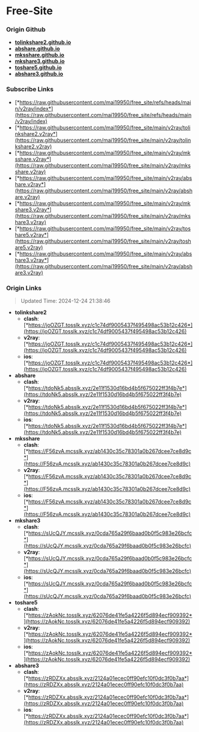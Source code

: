 # Free-Site

### Origin Github

- [**tolinkshare2.github.io**](https://github.com/tolinkshare2/tolinkshare2.github.io)
- [**abshare.github.io**](https://github.com/abshare/abshare.github.io)
- [**mksshare.github.io**](https://github.com/mksshare/mksshare.github.io)
- [**mkshare3.github.io**](https://github.com/mkshare3/mkshare3.github.io)
- [**toshare5.github.io**](https://github.com/toshare5/toshare5.github.io)
- [**abshare3.github.io**](https://github.com/abshare3/abshare3.github.io)

### Subscribe Links

- [*https://raw.githubusercontent.com/mai19950/free_site/refs/heads/main/v2ray/index*](https://raw.githubusercontent.com/mai19950/free_site/refs/heads/main/v2ray/index)
- [*https://raw.githubusercontent.com/mai19950/free_site/main/v2ray/tolinkshare2.v2ray*](https://raw.githubusercontent.com/mai19950/free_site/main/v2ray/tolinkshare2.v2ray)
- [*https://raw.githubusercontent.com/mai19950/free_site/main/v2ray/mksshare.v2ray*](https://raw.githubusercontent.com/mai19950/free_site/main/v2ray/mksshare.v2ray)
- [*https://raw.githubusercontent.com/mai19950/free_site/main/v2ray/abshare.v2ray*](https://raw.githubusercontent.com/mai19950/free_site/main/v2ray/abshare.v2ray)
- [*https://raw.githubusercontent.com/mai19950/free_site/main/v2ray/mkshare3.v2ray*](https://raw.githubusercontent.com/mai19950/free_site/main/v2ray/mkshare3.v2ray)
- [*https://raw.githubusercontent.com/mai19950/free_site/main/v2ray/toshare5.v2ray*](https://raw.githubusercontent.com/mai19950/free_site/main/v2ray/toshare5.v2ray)
- [*https://raw.githubusercontent.com/mai19950/free_site/main/v2ray/abshare3.v2ray*](https://raw.githubusercontent.com/mai19950/free_site/main/v2ray/abshare3.v2ray)

### Origin Links

> Updated Time: 2024-12-24 21:38:46

- **tolinkshare2**
  - **clash**: [*https://joOZGT.tosslk.xyz/c1c74df9005437f495498ac53b12c426*](https://joOZGT.tosslk.xyz/c1c74df9005437f495498ac53b12c426)
  - **v2ray**: [*https://joOZGT.tosslk.xyz/c1c74df9005437f495498ac53b12c426*](https://joOZGT.tosslk.xyz/c1c74df9005437f495498ac53b12c426)
  - **ios**: [*https://joOZGT.tosslk.xyz/c1c74df9005437f495498ac53b12c426*](https://joOZGT.tosslk.xyz/c1c74df9005437f495498ac53b12c426)
- **abshare**
  - **clash**: [*https://tdoNk5.absslk.xyz/2e11f1530d16bd4b5f675022ff3f4b7e*](https://tdoNk5.absslk.xyz/2e11f1530d16bd4b5f675022ff3f4b7e)
  - **v2ray**: [*https://tdoNk5.absslk.xyz/2e11f1530d16bd4b5f675022ff3f4b7e*](https://tdoNk5.absslk.xyz/2e11f1530d16bd4b5f675022ff3f4b7e)
  - **ios**: [*https://tdoNk5.absslk.xyz/2e11f1530d16bd4b5f675022ff3f4b7e*](https://tdoNk5.absslk.xyz/2e11f1530d16bd4b5f675022ff3f4b7e)
- **mksshare**
  - **clash**: [*https://F56zvA.mcsslk.xyz/ab1430c35c78301a0b267dcee7ce8d9c*](https://F56zvA.mcsslk.xyz/ab1430c35c78301a0b267dcee7ce8d9c)
  - **v2ray**: [*https://F56zvA.mcsslk.xyz/ab1430c35c78301a0b267dcee7ce8d9c*](https://F56zvA.mcsslk.xyz/ab1430c35c78301a0b267dcee7ce8d9c)
  - **ios**: [*https://F56zvA.mcsslk.xyz/ab1430c35c78301a0b267dcee7ce8d9c*](https://F56zvA.mcsslk.xyz/ab1430c35c78301a0b267dcee7ce8d9c)
- **mkshare3**
  - **clash**: [*https://sUcQJY.mcsslk.xyz/0cda765a29f6baad0b0f5c983e26bcfc*](https://sUcQJY.mcsslk.xyz/0cda765a29f6baad0b0f5c983e26bcfc)
  - **v2ray**: [*https://sUcQJY.mcsslk.xyz/0cda765a29f6baad0b0f5c983e26bcfc*](https://sUcQJY.mcsslk.xyz/0cda765a29f6baad0b0f5c983e26bcfc)
  - **ios**: [*https://sUcQJY.mcsslk.xyz/0cda765a29f6baad0b0f5c983e26bcfc*](https://sUcQJY.mcsslk.xyz/0cda765a29f6baad0b0f5c983e26bcfc)
- **toshare5**
  - **clash**: [*https://zAokNc.tosslk.xyz/62076de41fe5a4226f5d894ecf909392*](https://zAokNc.tosslk.xyz/62076de41fe5a4226f5d894ecf909392)
  - **v2ray**: [*https://zAokNc.tosslk.xyz/62076de41fe5a4226f5d894ecf909392*](https://zAokNc.tosslk.xyz/62076de41fe5a4226f5d894ecf909392)
  - **ios**: [*https://zAokNc.tosslk.xyz/62076de41fe5a4226f5d894ecf909392*](https://zAokNc.tosslk.xyz/62076de41fe5a4226f5d894ecf909392)
- **abshare3**
  - **clash**: [*https://zRDZXx.absslk.xyz/2124a01ecec0ff90efc10f0dc3f0b7aa*](https://zRDZXx.absslk.xyz/2124a01ecec0ff90efc10f0dc3f0b7aa)
  - **v2ray**: [*https://zRDZXx.absslk.xyz/2124a01ecec0ff90efc10f0dc3f0b7aa*](https://zRDZXx.absslk.xyz/2124a01ecec0ff90efc10f0dc3f0b7aa)
  - **ios**: [*https://zRDZXx.absslk.xyz/2124a01ecec0ff90efc10f0dc3f0b7aa*](https://zRDZXx.absslk.xyz/2124a01ecec0ff90efc10f0dc3f0b7aa)
